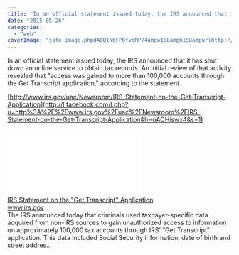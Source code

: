 ```yaml
---
title: "In an official statement issued today, the IRS announced that it has shut down a..."
date: "2015-05-26"
categories: 
  - "web"
coverImage: "safe_image.phpdAQBIN6FP0fvoMP74ampw158amph158ampurlhttp://www.irs_.gov/static_assets/img/icons/magnifyingGlass16x16.png"
---
```


In an official statement issued today, the IRS announced that it has shut down an online service to obtain tax records. An initial review of that activity revealed that "access was gained to more than 100,000 accounts through the Get Transcript application," according to the statement.  
  
[http://www.irs.gov/uac/Newsroom/IRS-Statement-on-the-Get-Transcript-Application](http://l.facebook.com/l.php?u=http%3A%2F%2Fwww.irs.gov%2Fuac%2FNewsroom%2FIRS-Statement-on-the-Get-Transcript-Application&h=uAQHiswx4&s=1)  
  
[![](images/safe_image.php?d=AQBIN6FP0fvoMP74&w=158&h=158&url=http%3A%2F%2Fwww.irs.gov%2Fstatic_assets%2Fimg%2Ficons%2FmagnifyingGlass16x16.png)](http://l.facebook.com/l.php?u=http%3A%2F%2Fwww.irs.gov%2Fuac%2FNewsroom%2FIRS-Statement-on-the-Get-Transcript-Application&h=bAQGeF75K&s=1)  
[IRS Statement on the "Get Transcript" Application](http://l.facebook.com/l.php?u=http%3A%2F%2Fwww.irs.gov%2Fuac%2FNewsroom%2FIRS-Statement-on-the-Get-Transcript-Application&h=LAQHus_2k&s=1)  
www.irs.gov  
The IRS announced today that criminals used taxpayer-specific data acquired from non-IRS sources to gain unauthorized access to information on approximately 100,000 tax accounts through IRS’ “Get Transcript” application. This data included Social Security information, date of birth and street addres…
